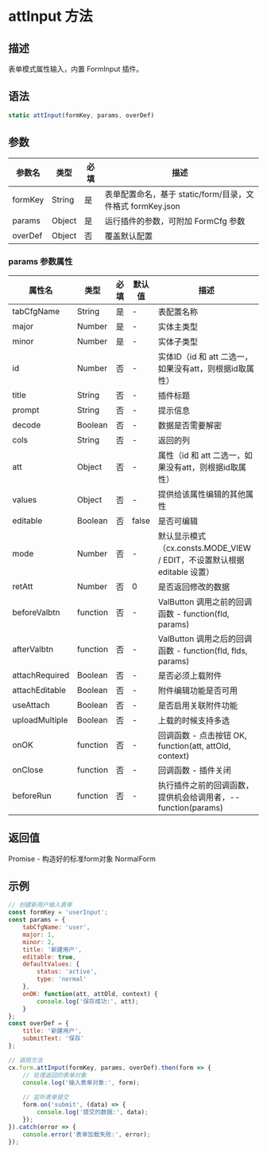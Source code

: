 # attInput 方法

## 描述
表单模式属性输入，内置 FormInput 插件。

## 语法
```js
static attInput(formKey, params, overDef)
```

## 参数
| 参数名 | 类型 | 必填 | 描述 |
| --- | --- | --- | --- |
| formKey | String | 是 | 表单配置命名，基于 static/form/目录，文件格式 formKey.json |
| params | Object | 是 | 运行插件的参数，可附加 FormCfg 参数 |
| overDef | Object | 否 | 覆盖默认配置 |

### params 参数属性
| 属性名 | 类型 | 必填 | 默认值 | 描述 |
| --- | --- | --- | --- | --- |
| tabCfgName | String | 是 | - | 表配置名称 |
| major | Number | 是 | - | 实体主类型 |
| minor | Number | 是 | - | 实体子类型 |
| id | Number | 否 | - | 实体ID（id 和 att 二选一，如果没有att，则根据id取属性） |
| title | String | 否 | - | 插件标题 |
| prompt | String | 否 | - | 提示信息 |
| decode | Boolean | 否 | - | 数据是否需要解密 |
| cols | String | 否 | - | 返回的列 |
| att | Object | 否 | - | 属性（id 和 att 二选一，如果没有att，则根据id取属性） |
| values | Object | 否 | - | 提供给该属性编辑的其他属性 |
| editable | Boolean | 否 | false | 是否可编辑 |
| mode | Number | 否 | - | 默认显示模式（cx.consts.MODE_VIEW / EDIT，不设置默认根据 editable 设置） |
| retAtt | Number | 否 | 0 | 是否返回修改的数据 |
| beforeValbtn | function | 否 | - | ValButton 调用之前的回调函数 - function(fld, params) |
| afterValbtn | function | 否 | - | ValButton 调用之后的回调函数 - function(fld, flds, params) |
| attachRequired | Boolean | 否 | - | 是否必须上载附件 |
| attachEditable | Boolean | 否 | - | 附件编辑功能是否可用 |
| useAttach | Boolean | 否 | - | 是否启用关联附件功能 |
| uploadMultiple | Boolean | 否 | - | 上载的时候支持多选 |
| onOK | function | 否 | - | 回调函数 - 点击按钮 OK, function(att, attOld, context) |
| onClose | function | 否 | - | 回调函数 - 插件关闭 |
| beforeRun | function | 否 | - | 执行插件之前的回调函数，提供机会给调用者，-- function(params) |

## 返回值
Promise - 构造好的标准form对象 NormalForm 

## 示例
```js
// 创建新用户输入表单
const formKey = 'userInput';
const params = {
    tabCfgName: 'user',
    major: 1,
    minor: 2,
    title: '新建用户',
    editable: true,
    defaultValues: {
        status: 'active',
        type: 'normal'
    },
    onOK: function(att, attOld, context) {
        console.log('保存成功:', att);
    }
};
const overDef = {
    title: '新建用户',
    submitText: '保存'
};

// 调用方法
cx.form.attInput(formKey, params, overDef).then(form => {
    // 处理返回的表单对象
    console.log('输入表单对象:', form);
    
    // 监听表单提交
    form.on('submit', (data) => {
        console.log('提交的数据:', data);
    });
}).catch(error => {
    console.error('表单加载失败:', error);
});